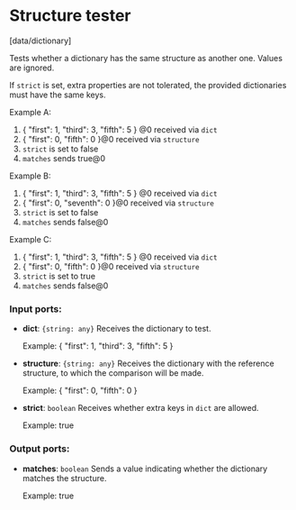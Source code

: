 # Structure tester

[data/dictionary]

Tests whether a dictionary  has the same structure as another one. Values are ignored.

If `strict` is set, extra properties are not tolerated, the provided dictionaries must have the same keys.

Example A:
1. { "first": 1, "third": 3, "fifth": 5 } @0 received via `dict`
2. { "first": 0, "fifth": 0 }@0 received via `structure`
3. `strict` is set to false
4. `matches` sends true@0

Example B:
1. { "first": 1, "third": 3, "fifth": 5 } @0 received via `dict`
2. { "first": 0, "seventh": 0 }@0 received via `structure`
3. `strict` is set to false
4. `matches` sends false@0

Example C:
1. { "first": 1, "third": 3, "fifth": 5 } @0 received via `dict`
2. { "first": 0, "fifth": 0 }@0 received via `structure`
3. `strict` is set to true
4. `matches` sends false@0


### Input ports:

* __dict__: `{string: any}`
    Receives the dictionary to test.
    
    Example:
    { "first": 1, "third": 3, "fifth": 5 }



* __structure__: `{string: any}`
    Receives the dictionary with the reference structure, to which the comparison will be made.
    
    Example:
    { "first": 0, "fifth": 0 }



* __strict__: `boolean`
    Receives whether extra keys in `dict` are allowed.
    
    Example:
    true



### Output ports:

* __matches__: `boolean`
    Sends a value indicating whether the dictionary matches the structure.
    
    Example:
    true



